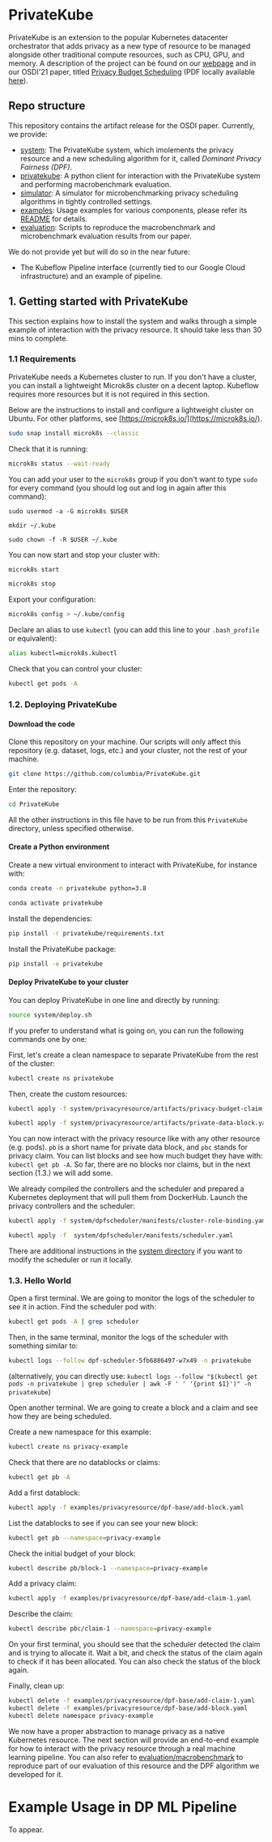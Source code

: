 # PrivateKube

PrivateKube is an extension to the popular Kubernetes datacenter orchestrator that adds privacy as a new type of resource to be managed alongside other traditional compute resources, such as CPU, GPU, and memory.  A description of the project can be found on our [webpage](https://systems.cs.columbia.edu/PrivateKube/) and in our OSDI'21 paper, titled [Privacy Budget Scheduling](https://www.usenix.org/conference/osdi21/presentation/luo) (PDF locally available [here](https://columbia.github.io/PrivateKube/papers/osdi2021privatekube.pdf)).


## Repo structure

This repository contains the artifact release for the OSDI paper.  Currently, we provide:
- [system](system/): The PrivateKube system, which imolements the privacy resource and a new scheduling algorithm for it, called *Dominant Privacy Fairness (DPF)*.
- [privatekube](privatekube/): A python client for interaction with the PrivateKube system and performing macrobenchmark evaluation.
- [simulator](simulator/): A simulator for microbenchmarking privacy scheduling algorithms in tightly controlled settings.
- [examples](examples/): Usage examples for various components, please refer its [README](./examples/README.md) for details.
- [evaluation](evaluation/): Scripts to reproduce the macrobenchmark and microbenchmark evaluation results from our paper.

We do not provide yet but will do so in the near future:
- The Kubeflow Pipeline interface (currently tied to our Google Cloud infrastructure) and an example of pipeline.

## 1. Getting started with PrivateKube

This section explains how to install the system and walks through a simple example of interaction with the privacy resource. It should take less than 30 mins to complete.

### 1.1 Requirements

PrivateKube needs a Kubernetes cluster to run. If you don't have a cluster, you can install a lightweight Microk8s cluster on a decent laptop. Kubeflow requires more resources but it is not required in this section.

Below are the instructions to install and configure a lightweight cluster on Ubuntu. For other platforms, see [https://microk8s.io/](https://microk8s.io/).

```bash
sudo snap install microk8s --classic
```


Check that it is running:
```bash
microk8s status --wait-ready
```

You can add your user to the `microk8s` group if you don't want to type `sudo` for every command (you should log out and log in again after this command):
```
sudo usermod -a -G microk8s $USER

mkdir ~/.kube

sudo chown -f -R $USER ~/.kube
```

You can now start and stop your cluster with:
```bash
microk8s start 

microk8s stop
```

Export your configuration:
```bash
microk8s config > ~/.kube/config
```

Declare an alias to use `kubectl` (you can add this line to your `.bash_profile` or equivalent):
```bash
alias kubectl=microk8s.kubectl
```

Check that you can control your cluster:
```bash
kubectl get pods -A
```


### 1.2. Deploying PrivateKube

#### Download the code

Clone this repository on your machine. Our scripts will only affect this repository (e.g. dataset, logs, etc.) and your cluster, not the rest of your machine.

```bash
git clone https://github.com/columbia/PrivateKube.git
```

Enter the repository:
```bash
cd PrivateKube
```

All the other instructions in this file have to be run from this `PrivateKube` directory, unless specified otherwise. 


#### Create a Python environment

Create a new virtual environment to interact with PrivateKube, for instance with:

```bash
conda create -n privatekube python=3.8

conda activate privatekube
```

Install the dependencies:
```bash
pip install -r privatekube/requirements.txt
```

Install the PrivateKube package:
```bash
pip install -e privatekube
```

#### Deploy PrivateKube to your cluster

You can deploy PrivateKube in one line and directly by running:

```bash
source system/deploy.sh
```

If you prefer to understand what is going on, you can run the following commands one by one:

First, let's create a clean namespace to separate PrivateKube from the rest of the cluster:

```bash
kubectl create ns privatekube
```

Then, create the custom resources:

```bash
kubectl apply -f system/privacyresource/artifacts/privacy-budget-claim.yaml

kubectl apply -f system/privacyresource/artifacts/private-data-block.yaml
```

You can now interact with the privacy resource like with any other resource (e.g. pods). `pb` is a short name for private data block, and `pbc` stands for privacy claim. You can list blocks and see how much budget they have with: `kubectl get pb -A`. So far, there are no blocks nor claims, but in the next section (1.3.) we will add some.

We already compiled the controllers and the scheduler and prepared a Kubernetes deployment that will pull them from DockerHub. Launch the privacy controllers and the scheduler:

```bash
kubectl apply -f system/dpfscheduler/manifests/cluster-role-binding.yaml

kubectl apply -f  system/dpfscheduler/manifests/scheduler.yaml
```

There are additional instructions in the [system directory](system/) if you want to modify the scheduler or run it locally.


### 1.3. Hello World

Open a first terminal. We are going to monitor the logs of the scheduler to see it in action. Find the scheduler pod with:

```bash
kubectl get pods -A | grep scheduler
```

Then, in the same terminal, monitor the logs of the scheduler with something similar to:
```bash
kubectl logs --follow dpf-scheduler-5fb6886497-w7x49 -n privatekube 
```

(alternatively, you can directly use: `kubectl logs --follow "$(kubectl get pods -n privatekube | grep scheduler | awk -F ' ' '{print $1}')" -n privatekube`)

Open another terminal. We are going to create a block and a claim and see how they are being scheduled.

Create a new namespace for this example:

```bash
kubectl create ns privacy-example
```

Check that there are no datablocks or claims:

```bash
kubectl get pb -A
```

Add a first datablock:

```bash
kubectl apply -f examples/privacyresource/dpf-base/add-block.yaml
```

List the datablocks to see if you can see your new block:

```bash
kubectl get pb --namespace=privacy-example
```



Check the initial budget of your block:

```bash
kubectl describe pb/block-1 --namespace=privacy-example
```

Add a privacy claim:

```bash
kubectl apply -f examples/privacyresource/dpf-base/add-claim-1.yaml
```

Describe the claim:
```bash
kubectl describe pbc/claim-1 --namespace=privacy-example
```

On your first terminal, you should see that the scheduler detected the claim and is trying to allocate it. Wait a bit, and check the status of the claim again to check if it has been allocated. You can also check the status of the block again.

Finally, clean up:
```bash
kubectl delete -f examples/privacyresource/dpf-base/add-claim-1.yaml 
kubectl delete -f examples/privacyresource/dpf-base/add-block.yaml
kubectl delete namespace privacy-example
```

We now have a proper abstraction to manage privacy as a native Kubernetes resource.  The next section will provide an end-to-end example for how to interact with the privacy resource through a real machine learning pipeline.  You can also refer to [evaluation/macrobenchmark](evaluation/macrobenchmark) to reproduce part of our evaluation of this resource and the DPF algorithm we developed for it.

# Example Usage in DP ML Pipeline

To appear.

